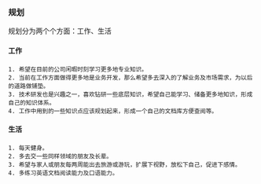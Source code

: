 ### 规划
规划分为两个个方面：工作、生活


#### 工作
```text
1. 希望在目前的公司闲暇时刻学习更多地专业知识。
2. 当前在工作方面做得更多地是业务开发，那么希望多去深入的了解业务及市场需求，为以后的道路做铺垫。
3. 技术研发也是兴趣之一，喜欢钻研一些底层知识，希望自己能学习、储备更多地知识，形成自己的知识体系。
4. 工作中用到的一些知识点应该规划起来，形成一个自己的文档库方便查阅等。
```
#### 生活
```text
1. 每天健身。
2. 多去交一些同样领域的朋友及长辈。
3. 希望与家人或朋友每两周能出去旅游或游玩，扩展下视野，放松下自己，促进下感情。
4. 多练习英语文档阅读能力及口语能力。
```
